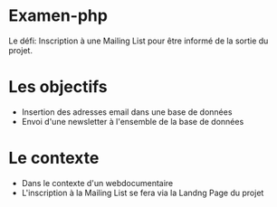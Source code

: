 Examen-php
==========

Le défi: Inscription à une Mailing List pour être informé de la sortie du projet.

# Les objectifs

- Insertion des adresses email dans une base de données
- Envoi d'une newsletter à l'ensemble de la base de données

# Le contexte

- Dans le contexte d'un webdocumentaire
- L'inscription à la Mailing List se fera via la Landng Page du projet
